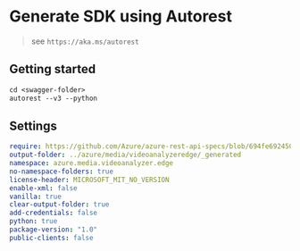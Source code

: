 # Generate SDK using Autorest

> see `https://aka.ms/autorest`

## Getting started
```ps
cd <swagger-folder>
autorest --v3 --python
```
## Settings

```yaml
require: https://github.com/Azure/azure-rest-api-specs/blob/694fe69245024447f8d3647be1da88e9ad942058/specification/videoanalyzer/data-plane/readme.md
output-folder: ../azure/media/videoanalyzeredge/_generated
namespace: azure.media.videoanalyzer.edge
no-namespace-folders: true
license-header: MICROSOFT_MIT_NO_VERSION
enable-xml: false
vanilla: true
clear-output-folder: true
add-credentials: false
python: true
package-version: "1.0"
public-clients: false
```